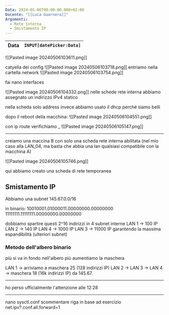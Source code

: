 ```yaml
---
Data: 2024-05-06T00:00:00.000+02:00
Docente: "[[Luca Guarnera]]"
Argomenti:
  - Rete interna
  - Smistamento IP
---
```


| **Data** | `INPUT[datePicker:Data]` |
| -------- | ------------------------ |

![[Pasted image 20240506103611.png]]

catyella dei config
![[Pasted image 20240506103718.png]]
entriamo nella cartella network
![[Pasted image 20240506103754.png]]

fai
nano interfaces

![[Pasted image 20240506104332.png]]
nelle schede rete interna abbiamo assegnato un indirizzo IPv4 statico

nella scheda solo address invece abbiamo usato il dhcp perché siamo belli

dopo il reboot della macchina:
![[Pasted image 20240506104551.png]]

con ip route verifichiamo \_
![[Pasted image 20240506105147.png]]

---

creiamo una maccina B con solo una scheda rete interna abilitata (nel mio caso alla LAN_04, ma basta che abbia una lan qualsiasi compatibile con la macchina A)

![[Pasted image 20240506105746.png]]

qui abbiamo creato una scheda di rete temporanea

## Smistamento IP

Abbiamo una subnet 145.67.0.0/16

in binario:
10010001.01000011.00000000.00000000
11111111.11111111.00000000.00000000

dobbiamo spartire questi 2^16 indirizzi in 4 subnet interne
LAN 1 -> 100 IP
LAN 2 -> 140 IP
LAN 4 -> 1000 IP
LAN 3 -> 11000 IP
garantendo la massima espandibilità (ulteriori subnet)

### Metodo dell'albero binario

più si va in fondo nell'albero più aumentiamo la maschera

LAN 1 -> arriviamo a maschera 25 (128 indirizzi IP)
LAN 2 ->
LAN 3 ->
LAN 4 -> maschera 18 (16k indirizzi IP)
da 145.67.

---

ho perso ufficialmente l'attenzione alle 12:28

---

nano sysctl.conf
scommentare riga in base ad esercizio
net.ipv?.conf.all.forward=1
